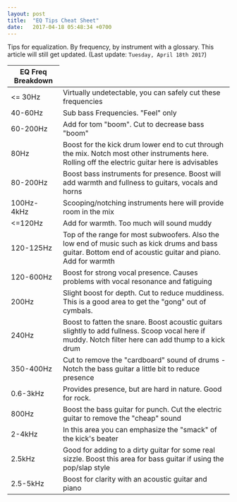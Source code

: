 ```yaml
---
layout: post
title:  "EQ Tips Cheat Sheet"
date:   2017-04-18 05:48:34 +0700
---
```

Tips for equalization. By frequency, by instrument with a glossary.
This article will still get updated. (Last update: `Tuesday, April 18th 2017`)
<table>
    <thead>
        <tr>
            <th>EQ Freq Breakdown</th>
        </tr>
    </thead>
    <tbody>
        <tr>
            <td><= 30Hz</td>
            <td>Virtually undetectable, you can safely cut these frequencies</td>
        </tr>
        <tr>
            <td>40-60Hz</td>
            <td>Sub bass Freque­ncies. "Feel" only</td>
        </tr>
        <tr>
            <td>60-200Hz</td>
            <td>Add for tom "boom". Cut to decrease bass "boom"</td>
        </tr>
        <tr>
            <td>80Hz</td>
            <td>Boost for the kick drum lower end to cut through the mix. Notch most other instruments here. Rolling off the electric guitar here is advisables</td>
        </tr>
        <tr>
            <td>80-200Hz</td>
            <td>Boost bass instruments for presence. Boost will add warmth and fullness to guitars, vocals and horns</td>
        </tr>
        <tr>
            <td>100Hz-4kHz</td>
            <td>Scooping/notching instruments here will provide room in the mix</td>
        </tr>
        <tr>
            <td><=120Hz</td>
            <td>Add for warmth. Too much will sound muddy</td>
        </tr>
        <tr>
            <td>120-125Hz</td>
            <td>Top of the range for most subwoofers. Also the low end of music such as kick drums and bass guitar. Bottom end of acoustic guitar and piano. Add for warmth</td>
        </tr>
        <tr>
            <td>120-600Hz</td>
            <td>Boost for strong vocal presence. Causes problems with vocal resonance and fatiguing</td>
        </tr>
        <tr>
            <td>200Hz</td>
            <td>Slight boost for depth. Cut to reduce muddiness. This is a good area to get the "gong" out of cymbals.</td>
        </tr>
        <tr>
            <td>240Hz</td>
            <td>Boost to fatten the snare. Boost acoustic guitars slightly to add fullness. Scoop vocal here if muddy. Notch filter here can add thump to a kick drum</td>
        </tr>
        <tr>
            <td>350-400Hz</td>
            <td>Cut to remove the "cardboard" sound of drums - Notch the bass guitar a little bit to reduce presence</td>
        </tr>
        <tr>
            <td>0.6-3kHz</td>
            <td>Provides presence, but are hard in nature. Good for rock.</td>
        </tr>
        <tr>
            <td>800Hz</td>
            <td>Boost the bass guitar for punch. Cut the electric guitar to remove the "cheap" sound</td>
        </tr>
        <tr>
            <td>2-4kHz</td>
            <td>In this area you can emphasize the "smack" of the kick's beater</td>
        </tr>
        <tr>
            <td>2.5kHz</td>
            <td>Good for adding to a dirty guitar for some real sizzle. Boost this area for bass guitar if using the pop/slap style</td>
        </tr>
        <tr>
            <td>2.5-5kHz</td>
            <td>Boost for clarity with an acoustic guitar and piano</td>
        </tr>
    </tbody>
</table>